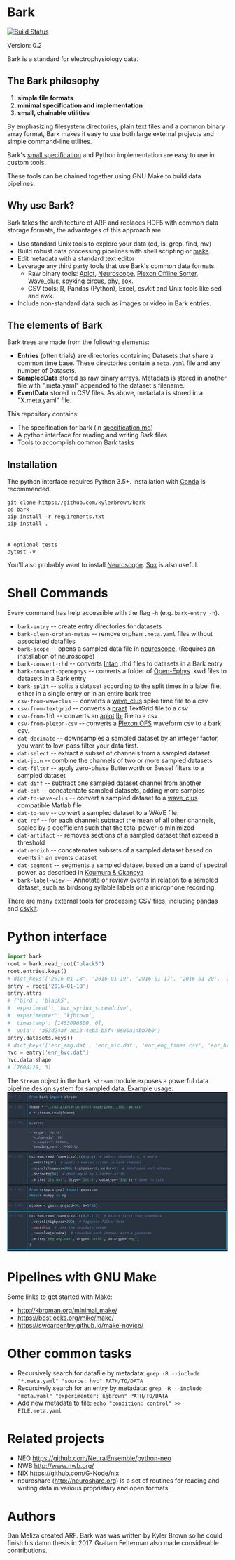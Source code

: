 # Bark
[![Build Status](https://travis-ci.org/kylerbrown/bark.svg?branch=master)](https://travis-ci.org/kylerbrown/bark)

Version: 0.2

Bark is a standard for electrophysiology data. 

## The Bark philosophy
1. **simple file formats** 
2. **minimal specification and implementation** 
3. **small, chainable utilities**

By emphasizing filesystem directories, plain text files and a common binary array format, Bark makes it easy to use both
large external projects and simple command-line utilites.

Bark's [small specification](specification.md) and Python implementation are easy to use in custom tools.

These tools can be chained together using GNU Make to build data pipelines.

## Why use Bark?

Bark takes the architecture of ARF and replaces HDF5 with common data storage formats, the advantages of this approach are:

+ Use standard Unix tools to explore your data (cd, ls, grep, find, mv)
+ Build robust data processing pipelines with shell scripting or
  [make](http://kbroman.org/minimal_make/).
+ Edit metadata with a standard text editor
+ Leverage any third party tools that use Bark's common data formats.
  + Raw binary tools: [Aplot](https://github.com/melizalab/aplot), [Neuroscope](http://neurosuite.sourceforge.net/), 
[Plexon Offline Sorter](http://www.plexon.com/products/offline-sorter), [Wave_clus](https://github.com/csn-le/wave_clus), 
[spyking circus](https://spyking-circus.readthedocs.io), [phy](https://github.com/kwikteam/phy), [sox](http://sox.sourceforge.net/sox.html).
  + CSV tools: R, Pandas (Python), Excel, csvkit and Unix tools like sed and
      awk.
+ Include non-standard data such as images or video in Bark entries.

## The elements of Bark
Bark trees are made from the following elements:

- **Entries** (often trials) are directories containing Datasets that share a
  common time base. These directories contain a `meta.yaml` file and any number
  of Datasets.
- **SampledData** stored as raw binary arrays. Metadata is stored in another
  file with ".meta.yaml" appended to the dataset's filename.
- **EventData** stored in CSV files. As above, metadata is stored in a "X.meta.yaml"
  file.

This repository contains:

-   The specification for bark (in [specification.md](specification.md))
-   A python interface for reading and writing Bark files
-   Tools to accomplish common Bark tasks

## Installation

The python interface requires Python 3.5+. Installation with [Conda](http://conda.pydata.org/miniconda.html) is recommended.

    git clone https://github.com/kylerbrown/bark
    cd bark
    pip install -r requirements.txt
    pip install .


    # optional tests
    pytest -v


You'll also probably want to install [Neuroscope](http://neurosuite.sourceforge.net/). [Sox](http://sox.sourceforge.net/sox.html) is also useful.
# Shell Commands

Every command has help accessible with the flag `-h` (e.g. `bark-entry -h`).

- `bark-entry` -- create entry directories for datasets
- `bark-clean-orphan-metas` -- remove orphan `.meta.yaml` files without associated datafiles
- `bark-scope` -- opens a sampled data file in [neuroscope](http://neurosuite.sourceforge.net/). (Requires an installation of neuroscope)  
- `bark-convert-rhd` -- converts [Intan](http://intantech.com/) .rhd files to datasets in a Bark entry
- `bark-convert-openephys` -- converts a folder of [Open-Ephys](http://www.open-ephys.org/) .kwd files to datasets in a Bark entry
- `bark-split` -- splits a dataset according to the split times in a label file, either in a single entry or in an entire bark tree
- `csv-from-waveclus` -- converts a [wave_clus](https://github.com/csn-le/wave_clus) spike time file to a csv
- `csv-from-textgrid` -- converts a [praat](http://www.fon.hum.uva.nl/praat/) TextGrid file to a csv
- `csv-from-lbl` -- converts an [aplot](https://github.com/melizalab/aplot) [lbl](https://github.com/kylerbrown/lbl) file to a csv
- `csv-from-plexon-csv` -- converts a [Plexon OFS](http://www.plexon.com/products/offline-sorter) waveform csv to a bark csv.
- `dat-decimate` -- downsamples a sampled dataset by an integer factor, you want to low-pass filter your data first.
- `dat-select` -- extract a subset of channels from a sampled dataset
- `dat-join` -- combine the channels of two or more sampled datasets
- `dat-filter` -- apply zero-phase Butterworth or Bessel filters to a sampled dataset
- `dat-diff` -- subtract one sampled dataset channel from another
- `dat-cat` -- concatentate sampled datasets, adding more samples
- `dat-to-wave-clus` -- convert a sampled dataset to a [wave_clus](https://github.com/csn-le/wave_clus)
  compatible Matlab file
- `dat-to-wav` -- convert a sampled dataset to a WAVE file.
- `dat-ref` -- for each channel: subtract the mean of all other channels, scaled by a coefficient such that the total power is minimized
- `dat-artifact` -- removes sections of a sampled dataset that exceed a threshold
- `dat-enrich` -- concatenates subsets of a sampled dataset based on events in an events dataset
- `dat-segment` -- segments a sampled dataset based on a band of spectral power, as described in [Koumura & Okanoya](dx.doi.org/10.1371/journal.pone.0159188)
- `bark-label-view` -- Annotate or review events in relation to a sampled dataset, such as birdsong syllable labels on a microphone recording.

There are many external tools for processing CSV files, including [pandas](http://pandas.pydata.org/) and [csvkit](https://csvkit.readthedocs.io).

# Python interface
```python
import bark
root = bark.read_root("black5")
root.entries.keys()
# dict_keys(['2016-01-18', '2016-01-19', '2016-01-17', '2016-01-20', '2016-01-21'])
entry = root['2016-01-18']
entry.attrs
# {'bird': 'black5',
# 'experiment': 'hvc_syrinx_screwdrive',
# 'experimenter': 'kjbrown',
# 'timestamp': [1453096800, 0],
# 'uuid': 'a53d24af-ac13-4eb3-b5f4-0600a14bb7b0'}
entry.datasets.keys()
# dict_keys(['enr_emg.dat', 'enr_mic.dat', 'enr_emg_times.csv', 'enr_hvc.dat', 'raw.label', 'enr_hvc_times.csv', 'enr.label'])
hvc = entry['enr_hvc.dat']
hvc.data.shape
# (7604129, 3)
```


The `Stream` object in the `bark.stream` module exposes a powerful data pipeline design system for sampled data.
Example usage:
![Example usage](bark-stream-example.png)


# Pipelines with GNU Make
Some links to get started with Make:

+ http://kbroman.org/minimal_make/
+ https://bost.ocks.org/mike/make/
+ https://swcarpentry.github.io/make-novice/

# Other common tasks

- Recursively search for datafile by metadata: `grep -R --include "*.meta.yaml" "source: hvc" PATH/TO/DATA`
- Recursively search for an entry by metadata: `grep -R --include "meta.yaml" "experimenter: kjbrown" PATH/TO/DATA`
- Add new metadata to file: `echo "condition: control" >> FILE.meta.yaml`

# Related projects

-   NEO <https://github.com/NeuralEnsemble/python-neo>
-   NWB <http://www.nwb.org/>
-   NIX <https://github.com/G-Node/nix>
-   neuroshare (<http://neuroshare.org>) is a set of routines for reading and
    writing data in various proprietary and open formats.

# Authors

Dan Meliza created ARF.
Bark was was written by Kyler Brown so he could finish his damn thesis in 2017. Graham Fetterman also made
considerable contributions.
